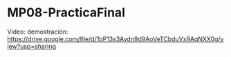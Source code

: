 # MP08-PracticaFinal
Video: demostración: https://drive.google.com/file/d/1bP13s3Aydn9d9AoVeTCbduVx9AqNXX0g/view?usp=sharing
